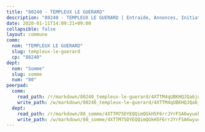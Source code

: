 ```yaml
---
title: "80240 - TEMPLEUX LE GUERARD"
description: "80240 - TEMPLEUX LE GUERARD | Entraide, Annonces, Initiatives"
date: 2020-01-11T14:09:21+09:00
collapsible: false
layout: commune
comm:
  nom: "TEMPLEUX LE GUERARD"
  slug: templeux-le-guerard
  cp: "80240"
dept:
  nom: "Somme"
  slug: somme
  num: "80"
peerpad:
  comm:
    read_path: /r/markdown/80240_templeux-le-guerard/4XTTM4qUBKHQJQa6juZ6ADCbYy9wf4LSh22q78wYyGHjQ6JdH
    write_path: /w/markdown/80240_templeux-le-guerard/4XTTM4qUBKHQJQa6juZ6ADCbYy9wf4LSh22q78wYyGHjQ6JdH-K3TgUij616XKocTi9j8DCN13b1h9xfZ4tDggZX3au99VbwnMgzZbY8p2oPyC2q6sFfP64ysfmzMri1GtMTZyekpDG8DSw3x2hbRHqwFR1mSkJefF4VMPt5N63sPnX7pwUKZeYuPZ
  dept:
    read_path: /r/markdown/80_somme/4XTTM75DYEQQimQGkH5F6rrJYrFSA6wyuekdgioEx7v45YjSw
    write_path: /w/markdown/80_somme/4XTTM75DYEQQimQGkH5F6rrJYrFSA6wyuekdgioEx7v45YjSw-K3TgTuB1DbUNHuFo9Fhh6JTUriPx8E5izGkmw9RSNTjUtMFPoZhqqp87szE8th3EytWSHGdhUuQUPjam8aJZh1SdH8pL3ibgUbMdNhU17kjAmSa49LMB2GjXvVwDVurE8mgce3XM
---
```


